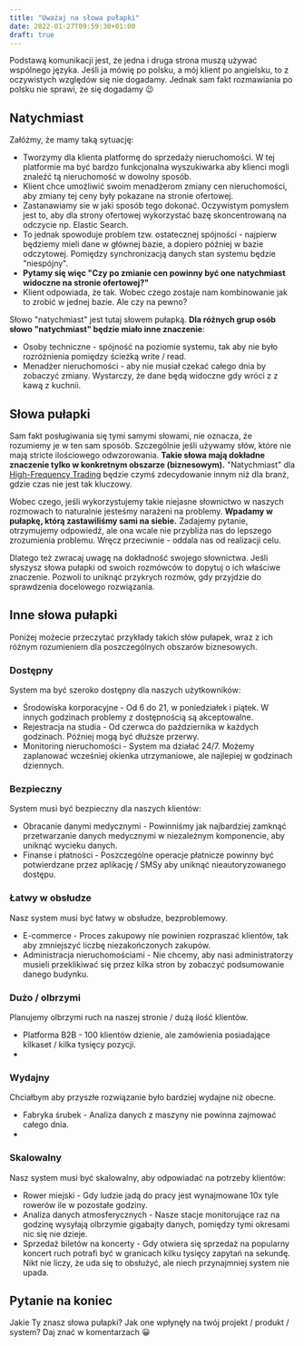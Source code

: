 ```yaml
---
title: "Uważaj na słowa pułapki"
date: 2022-01-27T09:59:30+01:00
draft: true
---
```


Podstawą komunikacji jest, że jedna i druga strona muszą używać wspólnego języka. Jeśli ja mówię po polsku, a mój klient po angielsku, to z oczywistych względów się nie dogadamy. Jednak sam fakt rozmawiania po polsku nie sprawi, że się dogadamy 😉

## Natychmiast

Załóżmy, że mamy taką sytuację:

- Tworzymy dla klienta platformę do sprzedaży nieruchomości. W tej platformie ma być bardzo funkcjonalna wyszukiwarka aby klienci mogli znaleźć tą nieruchomość w dowolny sposób.
- Klient chce umożliwić swoim menadżerom zmiany cen nieruchomości, aby zmiany tej ceny były pokazane na stronie ofertowej.
- Zastanawiamy sie w jaki sposób tego dokonać. Oczywistym pomysłem jest to, aby dla strony ofertowej wykorzystać bazę skoncentrowaną na odczycie np. Elastic Search.
- To jednak spowoduje problem tzw. ostatecznej spójności - najpierw będziemy mieli dane w głównej bazie, a dopiero później w bazie odczytowej. Pomiędzy synchronizacją danych stan systemu będzie "niespójny".
- **Pytamy się więc "Czy po zmianie cen powinny być one natychmiast widoczne na stronie ofertowej?"**
- Klient odpowiada, że tak. Wobec czego zostaje nam kombinowanie jak to zrobić w jednej bazie. Ale czy na pewno?

Słowo "natychmiast" jest tutaj słowem pułapką. **Dla różnych grup osób słowo "natychmiast" będzie miało inne znaczenie**:

- Osoby techniczne - spójność na poziomie systemu, tak aby nie było rozróżnienia pomiędzy ścieżką write / read.
- Menadżer nieruchomości - aby nie musiał czekać całego dnia by zobaczyć zmiany. Wystarczy, że dane będą widoczne gdy wróci z z kawą z kuchnii.

## Słowa pułapki

Sam fakt posługiwania się tymi samymi słowami, nie oznacza, że rozumiemy je w ten sam sposób. Szczególnie jeśli używamy słów, które nie mają stricte ilościowego odwzorowania. **Takie słowa mają dokładne znaczenie tylko w konkretnym obszarze (biznesowym).** "Natychmiast" dla [High-Frequency Trading](https://en.wikipedia.org/wiki/High-frequency_trading) będzie czymś zdecydowanie innym niż dla branż, gdzie czas nie jest tak kluczowy. 

Wobec czego, jeśli wykorzystujemy takie niejasne słownictwo w naszych rozmowach to naturalnie jesteśmy narażeni na problemy. **Wpadamy w pułapkę, którą zastawiliśmy sami na siebie.** Zadajemy pytanie, otrzymujemy odpowiedź, ale ona wcale nie przybliża nas do lepszego zrozumienia problemu. Wręcz przeciwnie - oddala nas od realizacji celu. 

Dlatego też zwracaj uwagę na dokładność swojego słownictwa. Jeśli słyszysz słowa pułapki od swoich rozmówców to dopytuj o ich właściwe znaczenie. Pozwoli to uniknąć przykrych rozmów, gdy przyjdzie do sprawdzenia docelowego rozwiązania.

## Inne słowa pułapki

Poniżej możecie przeczytać przykłady takich słów pułapek, wraz z ich różnym rozumieniem dla poszczególnych obszarów biznesowych.

### Dostępny

System ma być szeroko dostępny dla naszych użytkowników:

- Środowiska korporacyjne - Od 6 do 21, w poniedziałek i piątek. W innych godzinach problemy z dostępnością są akceptowalne.
- Rejestracja na studia - Od czerwca do października w każdych godzinach. Później mogą być dłuższe przerwy.
- Monitoring nieruchomości - System ma działać 24/7. Możemy zaplanować wcześniej okienka utrzymaniowe, ale najlepiej w godzinach dziennych.

### Bezpieczny

System musi być bezpieczny dla naszych klientów:

- Obracanie danymi medycznymi - Powinniśmy jak najbardziej zamknąć przetwarzanie danych medycznymi w niezależnym komponencie, aby uniknąć wycieku danych.
- Finanse i płatności - Poszczególne operacje płatnicze powinny być potwierdzane przez aplikację / SMSy aby uniknąć nieautoryzowanego dostępu.


### Łatwy w obsłudze

Nasz system musi być łatwy w obsłudze, bezproblemowy.

- E-commerce - Proces zakupowy nie powinien rozpraszać klientów, tak aby zmniejszyć liczbę niezakończonych zakupów.
- Administracja nieruchomościami - Nie chcemy, aby nasi administratorzy musieli przeklikiwać się przez kilka stron by zobaczyć podsumowanie danego budynku.

### Dużo / olbrzymi

Planujemy olbrzymi ruch na naszej stronie / dużą ilość klientów.

- Platforma B2B - 100 klientów dzienie, ale  zamówienia posiadające kilkaset / kilka tysięcy pozycji.
- 

### Wydajny

Chciałbym aby przyszłe rozwiązanie było bardziej wydajne niż obecne.

- Fabryka śrubek - Analiza danych z maszyny nie powinna zajmować całego dnia.
- 

### Skalowalny

Nasz system musi być skalowalny, aby odpowiadać na potrzeby klientów:

- Rower miejski - Gdy ludzie jadą do pracy jest wynajmowane 10x tyle rowerów ile w pozostałe godziny. 
- Analiza danych atmosferycznych - Nasze stacje monitorujące raz na godzinę wysyłają olbrzymie gigabajty danych, pomiędzy tymi okresami nic się nie dzieje.
- Sprzedaż biletów na koncerty - Gdy otwiera się sprzedaż na popularny koncert ruch potrafi być w granicach kilku tysięcy zapytań na sekundę. Nikt nie liczy, że uda się to obsłużyć, ale niech przynajmniej system nie upada.

## Pytanie na koniec

Jakie Ty znasz słowa pułapki? Jak one wpłynęły na twój projekt / produkt / system? Daj znać w komentarzach 😀